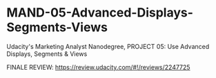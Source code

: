 # MAND-05-Advanced-Displays-Segments-Views
Udacity's Marketing Analyst Nanodegree, PROJECT 05: Use Advanced Displays, Segments &amp; Views

FINALE REVIEW: https://review.udacity.com/#!/reviews/2247725
